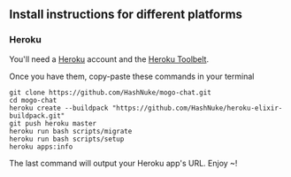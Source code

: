 ## Install instructions for different platforms

### Heroku

You'll need a [Heroku](http://heroku.com) account and the [Heroku Toolbelt](https://toolbelt.heroku.com/).

Once you have them, copy-paste these commands in your terminal

```
git clone https://github.com/HashNuke/mogo-chat.git
cd mogo-chat
heroku create --buildpack "https://github.com/HashNuke/heroku-elixir-buildpack.git"
git push heroku master
heroku run bash scripts/migrate
heroku run bash scripts/setup
heroku apps:info
```

The last command will output your Heroku app's URL. Enjoy ~!
